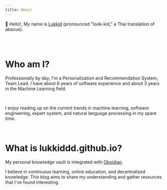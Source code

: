 ```yaml
---
title: About
---
```



👋 Hello!, My name is [Lukkid](https://www.linkedin.com/in/s-phasathorn/) (pronounced "look-kid," a Thai translation of abacus).

<br>
<br>

# Who am I?

Professionally by day, I'm a Personalization and Recommendation System, Team Lead. I have about 6 years of software experience and about 3 years in the Machine Learning field.

<br>

I enjoy reading up on the current trends in machine learning, software engineering, expert system, and natural language processing in my spare time.

<br>

# What is lukkiddd.github.io?

My personal knowledge vault is integrated with [Obsidian](https://obsidian.md/). 

I believe in continuous learning, online education, and decentralized knowledge. This blog aims to share my understanding and gather resources that I've found interesting.
